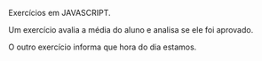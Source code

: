 Exercícios em JAVASCRIPT.

Um exercício avalia a média do aluno e analisa se ele foi aprovado.

O outro exercício informa que hora do dia estamos.
